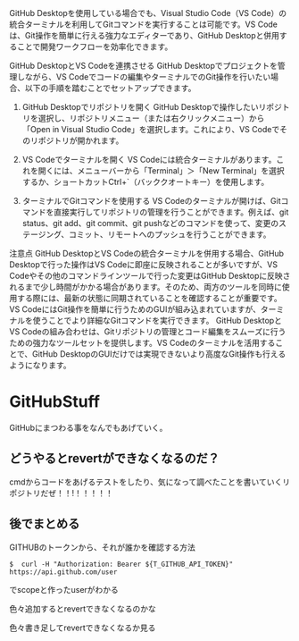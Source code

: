 GitHub Desktopを使用している場合でも、Visual Studio Code（VS Code）の統合ターミナルを利用してGitコマンドを実行することは可能です。VS Codeは、Git操作を簡単に行える強力なエディターであり、GitHub Desktopと併用することで開発ワークフローを効率化できます。

GitHub DesktopとVS Codeを連携させる
GitHub Desktopでプロジェクトを管理しながら、VS Codeでコードの編集やターミナルでのGit操作を行いたい場合、以下の手順を踏むことでセットアップできます。

1. GitHub Desktopでリポジトリを開く
GitHub Desktopで操作したいリポジトリを選択し、リポジトリメニュー（または右クリックメニュー）から「Open in Visual Studio Code」を選択します。これにより、VS Codeでそのリポジトリが開かれます。

2. VS Codeでターミナルを開く
VS Codeには統合ターミナルがあります。これを開くには、メニューバーから「Terminal」＞「New Terminal」を選択するか、ショートカットCtrl+`（バッククオートキー）を使用します。

3. ターミナルでGitコマンドを使用する
VS Codeのターミナルが開けば、Gitコマンドを直接実行してリポジトリの管理を行うことができます。例えば、git status、git add、git commit、git pushなどのコマンドを使って、変更のステージング、コミット、リモートへのプッシュを行うことができます。

注意点
GitHub DesktopとVS Codeの統合ターミナルを併用する場合、GitHub Desktopで行った操作はVS Codeに即座に反映されることが多いですが、VS Codeやその他のコマンドラインツールで行った変更はGitHub Desktopに反映されるまで少し時間がかかる場合があります。そのため、両方のツールを同時に使用する際には、最新の状態に同期されていることを確認することが重要です。
VS CodeにはGit操作を簡単に行うためのGUIが組み込まれていますが、ターミナルを使うことでより詳細なGitコマンドを実行できます。
GitHub DesktopとVS Codeの組み合わせは、Gitリポジトリの管理とコード編集をスムーズに行うための強力なツールセットを提供します。VS Codeのターミナルを活用することで、GitHub DesktopのGUIだけでは実現できないより高度なGit操作も行えるようになります。

 # GitHubStuff
GitHubにまつわる事をなんでもあげていく。  

## どうやるとrevertができなくなるのだ？
cmdからコードをあげるテストをしたり、気になって調べたことを書いていくリポジトリだぜ！！!！！！！！


## 後でまとめる
GITHUBのトークンから、それが誰かを確認する方法

```
$  curl -H "Authorization: Bearer ${T_GITHUB_API_TOKEN}" https://api.github.com/user
```

でscopeと作ったuserがわかる

色々追加するとrevertできなくなるのかな

色々書き足してrevertできなくなるか見る

